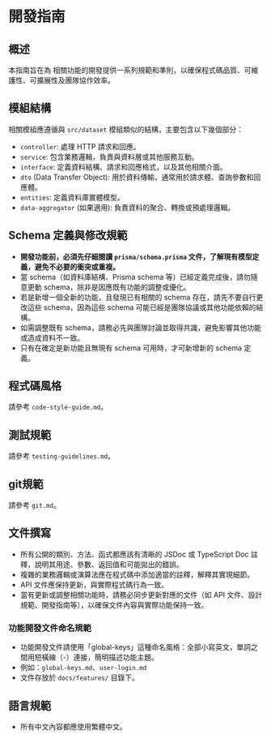 # 開發指南

## 概述

本指南旨在為 相關功能的開發提供一系列規範和準則，以確保程式碼品質、可維護性、可擴展性及團隊協作效率。

## 模組結構

相關模組應遵循與 `src/dataset` 模組類似的結構，主要包含以下幾個部分：

- `controller`: 處理 HTTP 請求和回應。
- `service`: 包含業務邏輯，負責與資料層或其他服務互動。
- `interface`: 定義資料結構、請求和回應格式，以及其他相關介面。
- `dto` (Data Transfer Object): 用於資料傳輸，通常用於請求體、查詢參數和回應體。
- `entities`: 定義資料庫實體模型。
- `data-aggregator` (如果適用): 負責資料的聚合、轉換或預處理邏輯。

## Schema 定義與修改規範

- **開發功能前，必須先仔細閱讀 `prisma/schema.prisma` 文件，了解現有模型定義，避免不必要的衝突或重複。**
- 當 schema（如資料庫結構、Prisma schema 等）已經定義完成後，請勿隨意更動 schema，除非是因應既有功能的調整或優化。
- 若是新增一個全新的功能，且發現已有相關的 schema 存在，請先不要自行更改這些 schema，因為這些 schema 可能已經是團隊協議或其他功能依賴的結構。
- 如需調整既有 schema，請務必先與團隊討論並取得共識，避免影響其他功能或造成資料不一致。
- 只有在確定是新功能且無現有 schema 可用時，才可新增新的 schema 定義。

## 程式碼風格

請參考 `code-style-guide.md`。

## 測試規範

請參考 `testing-guidelines.md`。

## git規範

請參考 `git.md`。

## 文件撰寫

- 所有公開的類別、方法、函式都應該有清晰的 JSDoc 或 TypeScript Doc 註釋，說明其用途、參數、返回值和可能拋出的錯誤。
- 複雜的業務邏輯或演算法應在程式碼中添加適當的註釋，解釋其實現細節。
- API 文件應保持更新，與實際程式碼行為一致。
- 當有更新或調整相關功能時，請務必同步更新對應的文件（如 API 文件、設計規範、開發指南等），以確保文件內容與實際功能保持一致。

### 功能開發文件命名規範

- 功能開發文件請使用「global-keys」這種命名風格：全部小寫英文，單詞之間用短橫線（-）連接，簡明描述功能主題。
- 例如：`global-keys.md`、`user-login.md`
- 文件存放於 `docs/features/` 目錄下。

## 語言規範

- 所有中文內容都應使用繁體中文。
